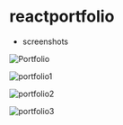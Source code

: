 # reactportfolio

* screenshots

![Portfolio](https://user-images.githubusercontent.com/60370341/88121947-3d770f80-cb95-11ea-93ff-f7ba3bcfa206.png)

![portfolio1](https://user-images.githubusercontent.com/60370341/88121978-567fc080-cb95-11ea-8685-4b716d291e6a.png)

![portfolio2](https://user-images.githubusercontent.com/60370341/88122003-65667300-cb95-11ea-86e2-85c071b6b63d.png)

![portfolio3](https://user-images.githubusercontent.com/60370341/88122028-74e5bc00-cb95-11ea-8f1e-50ed3e097c79.png)


